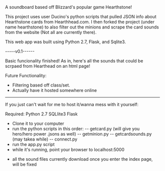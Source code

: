 A soundboard based off Blizzard's popular game Hearthstone!

This project uses user Ducino's python scripts that pulled JSON info about Hearthstone cards
from Hearthhead.com. I then forked the project (under name hearthstone) to also filter out the minions
and scrape the card sounds from the website (Not all are currently there).

This web app was built using Python 2.7, Flask, and Sqlite3.

-----v0.1------

Basic funcionality finished! As in, here's all the sounds that could be scrpaed from Hearthead on an html page!

Future Functionality:
- Filtering based off class/set.
- Actually have it hosted somewhere online

------------------------------


If you just can't wait for me to host it/wanna mess with it yourself:

Required:
Python 2.7
SQLlite3
Flask

- Clone it to your computer
- run the python scripts in this order:
	-- getcard.py (will give you hero/hero power .jsons as well)
	-- getminion.py
	-- getcardsounds.py (may takea while)
	-- connect.py
- run the app.py script
- while it's running, point your browser to localhost:5000
* all the sound files currently download once you enter the index page, will be fixed
